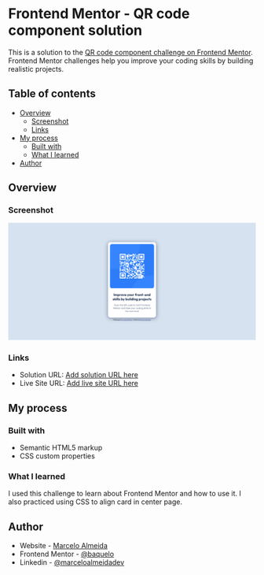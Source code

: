# Frontend Mentor - QR code component solution

This is a solution to the [QR code component challenge on Frontend Mentor](https://www.frontendmentor.io/challenges/qr-code-component-iux_sIO_H). Frontend Mentor challenges help you improve your coding skills by building realistic projects.

## Table of contents

- [Overview](#overview)
  - [Screenshot](#screenshot)
  - [Links](#links)
- [My process](#my-process)
  - [Built with](#built-with)
  - [What I learned](#what-i-learned)
- [Author](#author)

## Overview

### Screenshot

![](./screenshot.png)

### Links

- Solution URL: [Add solution URL here](https://www.frontendmentor.io/solutions/qr-code-component-wi5BfmOEom)
- Live Site URL: [Add live site URL here](https://animated-alpaca-23a3b9.netlify.app/)

## My process

### Built with

- Semantic HTML5 markup
- CSS custom properties

### What I learned

I used this challenge to learn about Frontend Mentor and how to use it. I also practiced using CSS to align card in center page.

## Author

- Website - [Marcelo Almeida](https://marceloalmeida.dev)
- Frontend Mentor - [@baquelo](https://www.frontendmentor.io/profile/baquelo)
- Linkedin - [@marceloalmeidadev](https://www.linkedin.com/in/marceloalmeidadev)
